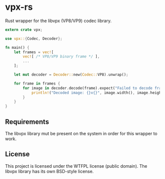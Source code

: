 # vpx-rs

Rust wrapper for the libvpx (VP8/VP9) codec library.

```rust
extern crate vpx;

use vpx::{Codec, Decoder};

fn main() {
    let frames = vec![
        vec![ /* VP8/VP9 binary frame */ ],
        ...
    ];

    let mut decoder = Decoder::new(Codec::VP8).unwrap();

    for frame in frames {
        for image in decoder.decode(frame).expect("Failed to decode frame") {
            println!("Decoded image: {}x{}", image.width(), image.height());
        }
    }
}
```

## Requirements

The libvpx library mut be present on the system in order for this wrapper to work.

## License

This project is licensed under the WTFPL license (public domain).
The libvpx library has its own BSD-style license.
